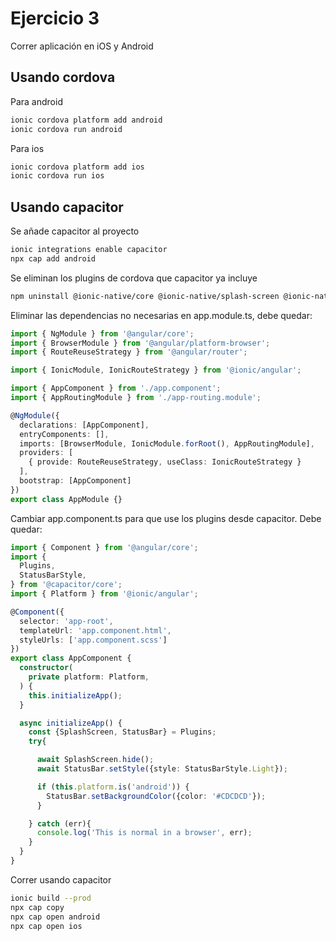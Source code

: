 # Ejercicio 3

Correr aplicación en iOS y Android


## Usando cordova

Para android

```bash
ionic cordova platform add android
ionic cordova run android
```
Para ios

```bash
ionic cordova platform add ios
ionic cordova run ios
```

## Usando capacitor

Se añade capacitor al proyecto
```bash
ionic integrations enable capacitor
npx cap add android
```
Se eliminan los plugins de cordova que capacitor ya incluye 

```bash
npm uninstall @ionic-native/core @ionic-native/splash-screen @ionic-native/status-bar --save

```
Eliminar las dependencias no necesarias en app.module.ts, debe quedar:
```ts
import { NgModule } from '@angular/core';
import { BrowserModule } from '@angular/platform-browser';
import { RouteReuseStrategy } from '@angular/router';

import { IonicModule, IonicRouteStrategy } from '@ionic/angular';

import { AppComponent } from './app.component';
import { AppRoutingModule } from './app-routing.module';

@NgModule({
  declarations: [AppComponent],
  entryComponents: [],
  imports: [BrowserModule, IonicModule.forRoot(), AppRoutingModule],
  providers: [
    { provide: RouteReuseStrategy, useClass: IonicRouteStrategy }
  ],
  bootstrap: [AppComponent]
})
export class AppModule {}


```

Cambiar app.component.ts para que use los plugins desde capacitor.
Debe quedar:

```ts
import { Component } from '@angular/core';
import {
  Plugins,
  StatusBarStyle,
} from '@capacitor/core';
import { Platform } from '@ionic/angular';

@Component({
  selector: 'app-root',
  templateUrl: 'app.component.html',
  styleUrls: ['app.component.scss']
})
export class AppComponent {
  constructor(
    private platform: Platform,
  ) {
    this.initializeApp();
  }

  async initializeApp() {
    const {SplashScreen, StatusBar} = Plugins;
    try{

      await SplashScreen.hide();
      await StatusBar.setStyle({style: StatusBarStyle.Light});

      if (this.platform.is('android')) {
        StatusBar.setBackgroundColor({color: '#CDCDCD'});
      }

    } catch (err){
      console.log('This is normal in a browser', err);
    }
  }
}


```
Correr usando capacitor
```bash
ionic build --prod
npx cap copy
npx cap open android
npx cap open ios
```




